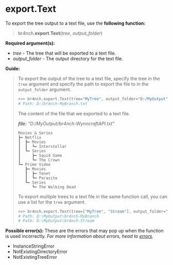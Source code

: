 # export.Text

To export the tree output to a text file, use the **following function:**

> br4nch.**export**.**Text**(*tree*, *output_folder*)

**Required argument(s):**

- *tree* - The tree that will be exported to a text file.
- *output_folder* - The output directory for the text file.

**Guide:**

> To export the output of the tree to a text file, specify the tree in the `tree` argument and specify the path to export the file to in the `output_folder` argument.
>
> ```python
> >>> br4nch.export.Text(tree="MyTree", output_folder="D:/MyOutput")
> # Path: D:/br4nch-MyBranch.txt
> ```
>
> The content of the file that we exported to a text file.
>
> ***file:** "D:/MyOutput/br4nch-WynncraftAPI.txt"*
>
> ```
> Movies & Series
> ┣━ Netflix
> ┃  ┣━ Movies
> ┃  ┃  ┗━ Interstellar
> ┃  ┗━ Series
> ┃     ┣━ Squid Game
> ┃     ┗━ The Crown
> ┗━ Prime Video
>    ┣━ Movies
>    ┃  ┣━ Tenet
>    ┃  ┗━ Parasite
>    ┗━ Series
>       ┗━ The Walking Dead
> ```
>
> To export multiple trees to a text file in the same function call, you can use a list for the `tree` argument.
>
> ```python
> >>> br4nch.export.Text(tree=["MyTree", "Stream"], output_folder="D:/MyOutput")
> # Path: D:\MyOutput\br4nch-MyBranch
> # Path: D:\MyOutput\br4nch-Stream
> ```

**Possible error(s):**
These are the errors that may pop up when the function is used incorrectly.
*For more information about errors, head to [errors](../../guides/errors.md).*

- InstanceStringError
- NotExistingDirectoryError
- NotExistingTreeError

